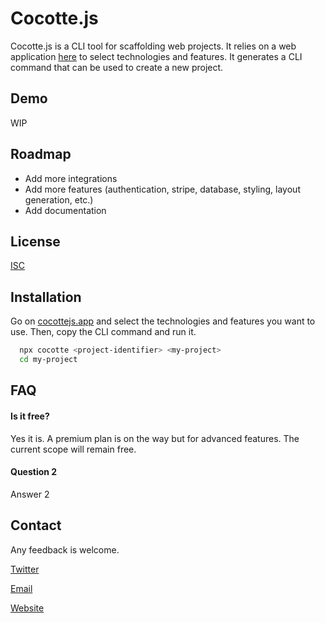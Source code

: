 
# Cocotte.js

Cocotte.js is a CLI tool for scaffolding web projects. It relies on a web application [here](https://cocottejs.com) to select technologies and features. It generates a CLI command that can be used to create a new project.

## Demo

WIP


## Roadmap

- Add more integrations
- Add more features (authentication, stripe, database, styling, layout generation, etc.)
- Add documentation

## License

[ISC](https://choosealicense.com/licenses/isc/)

## Installation

Go on [cocottejs.app](https://cocottejs.com) and select the technologies and features you want to use. Then, copy the CLI command and run it.

```bash
  npx cocotte <project-identifier> <my-project>
  cd my-project
```
    
## FAQ

#### Is it free?

Yes it is. A premium plan is on the way but for advanced features. The current scope will remain free.

#### Question 2

Answer 2

## Contact

Any feedback is welcome.

[Twitter](https://twitter.com/johnnyguaca)

[Email](mailto:johgnny@cocotte.com)

[Website](https://www.cocottejs.com)